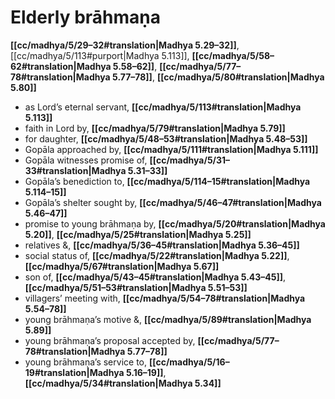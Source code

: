 # Elderly brāhmaṇa

**[[cc/madhya/5/29–32#translation|Madhya 5.29–32]]**, [[cc/madhya/5/113#purport|Madhya 5.113]], **[[cc/madhya/5/58–62#translation|Madhya 5.58–62]]**, **[[cc/madhya/5/77–78#translation|Madhya 5.77–78]]**, **[[cc/madhya/5/80#translation|Madhya 5.80]]**

* as Lord’s eternal servant, **[[cc/madhya/5/113#translation|Madhya 5.113]]**
* faith in Lord by, **[[cc/madhya/5/79#translation|Madhya 5.79]]**
* for daughter, **[[cc/madhya/5/48–53#translation|Madhya 5.48–53]]**
* Gopāla approached by, **[[cc/madhya/5/111#translation|Madhya 5.111]]**
* Gopāla witnesses promise of, **[[cc/madhya/5/31–33#translation|Madhya 5.31–33]]**
* Gopāla’s benediction to, **[[cc/madhya/5/114–15#translation|Madhya 5.114–15]]**
* Gopāla’s shelter sought by, **[[cc/madhya/5/46–47#translation|Madhya 5.46–47]]**
* promise to young brāhmaṇa by, **[[cc/madhya/5/20#translation|Madhya 5.20]]**, **[[cc/madhya/5/25#translation|Madhya 5.25]]**
* relatives &, **[[cc/madhya/5/36–45#translation|Madhya 5.36–45]]**
* social status of, **[[cc/madhya/5/22#translation|Madhya 5.22]]**, **[[cc/madhya/5/67#translation|Madhya 5.67]]**
* son of, **[[cc/madhya/5/43–45#translation|Madhya 5.43–45]]**, **[[cc/madhya/5/51–53#translation|Madhya 5.51–53]]**
* villagers’ meeting with, **[[cc/madhya/5/54–78#translation|Madhya 5.54–78]]**
* young brāhmaṇa’s motive &, **[[cc/madhya/5/89#translation|Madhya 5.89]]**
* young brāhmaṇa’s proposal accepted by, **[[cc/madhya/5/77–78#translation|Madhya 5.77–78]]**
* young brāhmaṇa’s service to, **[[cc/madhya/5/16–19#translation|Madhya 5.16–19]]**, **[[cc/madhya/5/34#translation|Madhya 5.34]]**
